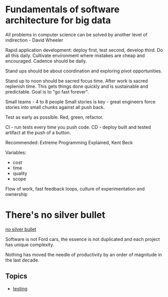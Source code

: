 # Fundamentals of software architecture for big data

All problems in computer science can be solved by another level of indirection -
David Wheeler

Rapid application development: deploy first, test second, develop third. Do all
this daily. Cultivate environment where mistakes are cheap and encouraged.
Cadence should be daily.

Stand ups should be about coordination and exploring pivot opportunities.

Stand up to noon should be sacred focus time. After work is sacred replenish
time. This gets things done quickly and is sustainable and predictable. Goal is
to "go fast forever".

Small teams - 4 to 8 people
Small stories is key - great engineers force stories into small chunks against
all push back.

Test as early as possible. Red, green, refactor.

CI - run tests every time you push code.
CD - deploy built and tested artifact at the push of a button.

Recommended: Extreme Programming Explained, Kent Beck

Variables:

- cost
- time
- quality
- scope

Flow of work, fast feedback loops, culture of experimentation and ownership

# There's no silver bullet

[no silver bullet](./no-silver-bullet.md)

Software is not Ford cars, the essence is not duplicated and each project has
unique complexity.

Nothing has moved the needle of productivity by an order of magnitude in the
last decade.

## Topics

- [testing](./testing.md)
